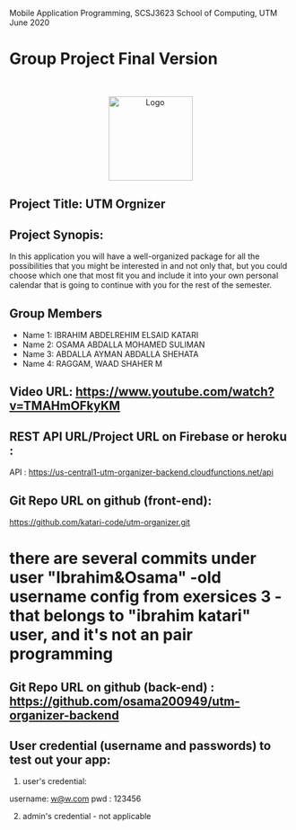 Mobile Application Programming, SCSJ3623
School of Computing, UTM
June 2020

# Group Project Final Version

<br />
<p align="center">
    <a href="LINK">
        <img src="images/logos/logo.svg" alt="Logo"  height="150">
    </a>    
</p>





## Project Title: UTM Orgnizer 

## Project Synopis:
In this application you will have a well-organized package for all the possibilities
that you might be interested in and not only that, but you could choose
which one that most fit you and include it into your own personal calendar that is
going to continue with you for the rest of the semester.

## Group Members

- Name 1: IBRAHIM ABDELREHIM ELSAID KATARI
- Name 2: OSAMA ABDALLA MOHAMED SULIMAN
- Name 3: ABDALLA AYMAN ABDALLA SHEHATA 
- Name 4: RAGGAM, WAAD SHAHER M 

## Video URL: https://www.youtube.com/watch?v=TMAHmOFkyKM


## REST API URL/Project URL on Firebase or heroku :
 API : https://us-central1-utm-organizer-backend.cloudfunctions.net/api

## Git Repo URL on github (front-end):  
https://github.com/katari-code/utm-organizer.git

# there are several commits under user "Ibrahim&Osama" -old username config from exersices 3 - that belongs to "ibrahim katari" user, and it's not an pair programming  

## Git Repo URL on github (back-end) : https://github.com/osama200949/utm-organizer-backend

## User credential (username and passwords) to test out your app:

1. user's credential: 

username: w@w.com
pwd : 123456

2. admin's credential - not applicable 
